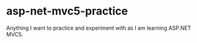 # asp-net-mvc5-practice
Anything I want to practice and experiment with as I am learning ASP.NET MVC5. 

